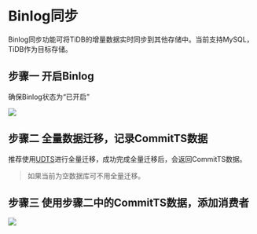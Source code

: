 

# Binlog同步

Binlog同步功能可将TiDB的增量数据实时同步到其他存储中。当前支持MySQL，TiDB作为目标存储。

## 步骤一 开启Binlog

确保Binlog状态为“已开启”

![](http://tidb-docs.cn-bj.ufileos.com/binlogopen001.png)

## 步骤二 全量数据迁移，记录CommitTS数据

推荐使用[UDTS](https://docs.ucloud.cn/udts/type/tidb)进行全量迁移，成功完成全量迁移后，会返回CommitTS数据。 

> 如果当前为空数据库可不用全量迁移。

## 步骤三 使用步骤二中的CommitTS数据，添加消费者

![](http://tidb-docs.cn-bj.ufileos.com/addconsumer.png)
